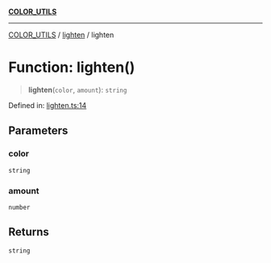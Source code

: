 [**COLOR_UTILS**](../../README.md)

***

[COLOR_UTILS](../../README.md) / [lighten](../README.md) / lighten

# Function: lighten()

> **lighten**(`color`, `amount`): `string`

Defined in: [lighten.ts:14](https://github.com/dailker/everyutil/blob/8ebd741383aff061deffff96bf58a9059d1b9944/src/color/lighten.ts#L14)

## Parameters

### color

`string`

### amount

`number`

## Returns

`string`
